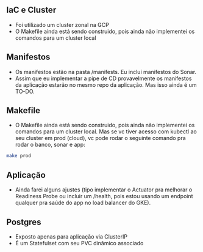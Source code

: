 ## IaC e Cluster
-   Foi utilizado um cluster zonal na GCP
-   O Makefile ainda está sendo construido, pois ainda não implementei os comandos para um cluster local


## Manifestos
-   Os manifestos estão na pasta /manifests. Eu incluí manifestos do Sonar.
- Assim que eu implementar a pipe de CD provavelmente os manifestos da aplicação estarão no mesmo repo da aplicação. Mas isso ainda é um TO-DO.

## Makefile
-   O Makefile ainda está sendo construido, pois ainda não implementei os comandos para um cluster local. Mas se vc tiver acesso com kubectl ao seu cluster em prod (cloud), vc pode rodar o seguinte comando pra rodar o banco, sonar e app:
```bash
make prod
```

## Aplicação
- Ainda farei alguns ajustes (tipo implementar o Actuator pra melhorar o Readiness Probe ou incluir um /health, pois estou usando um endpoint qualquer pra saúde do app no load balancer do GKE).

## Postgres
- Exposto apenas para aplicação via ClusterIP
- É um Statefulset com seu PVC dinâmico associado